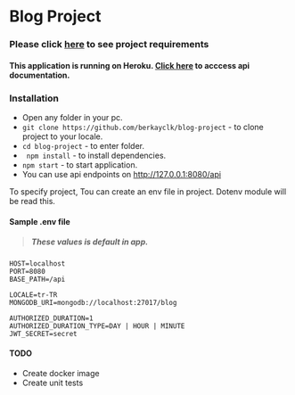 # Blog Project 
### Please click [here][requirementUrl] to see project requirements
#### This application is running on Heroku. [Click here][herokuDoc] to acccess api documentation.

[requirementUrl]: https://github.com/berkayclk/blog-project/blob/release/prod/ProjectRequirements.md
[herokuDoc]: https://blog-app-dev.herokuapp.com/api/doc/

### Installation
 - Open any folder in your pc.
 - ``` git clone https://github.com/berkayclk/blog-project ``` - to clone project to your locale.   
 - ```cd blog-project``` - to enter folder.    
 - ``` npm install```  - to install dependencies.   
 - ``` npm start ``` - to start application.  
 - You can use api endpoints on http://127.0.0.1:8080/api
  
To specify project, Tou can create an env file in project. Dotenv module will be read this. 
 #### Sample .env file
 > ##### These values is default in app.

```
HOST=localhost
PORT=8080
BASE_PATH=/api

LOCALE=tr-TR
MONGODB_URI=mongodb://localhost:27017/blog

AUTHORIZED_DURATION=1
AUTHORIZED_DURATION_TYPE=DAY | HOUR | MINUTE
JWT_SECRET=secret

```


#### TODO
  - Create docker image
  - Create unit tests
